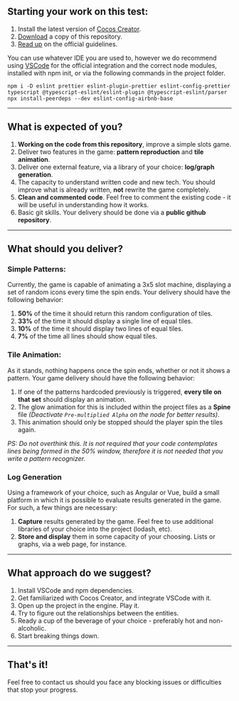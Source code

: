 ## Starting your work on this test:

1. Install the latest version of [Cocos Creator](https://cocos2d-x.org/creator).
2. [Download](https://bitbucket.org/inogames/tests/downloads/) a copy of this repository.
3. [Read up](https://docs.cocos2d-x.org/creator/manual/en/getting-started/coding-setup.html) on the official guidelines.

You can use whatever IDE you are used to, however we do recommend using [VSCode](https://code.visualstudio.com) for the official integration and the correct node modules, installed with npm init, or via the following commands in the project folder.

```
npm i -D eslint prettier eslint-plugin-prettier eslint-config-prettier typescript @typescript-eslint/eslint-plugin @typescript-eslint/parser
npx install-peerdeps --dev eslint-config-airbnb-base
```

---

## What is expected of you?

1. **Working on the code from this repository**, improve a simple slots game.
2. Deliver two features in the game: **pattern reproduction** and **tile animation**.
3. Deliver one external feature, via a library of your choice: **log/graph generation**.
4. The capacity to understand written code and new tech. You should improve what is already written, **not** rewrite the game completely.
5. **Clean and commented code**. Feel free to comment the existing code - it will be useful in understanding how it works.
6. Basic git skills. Your delivery should be done via a **public github repository**.

---

## What should you deliver?

### Simple Patterns:

Currently, the game is capable of animating a 3x5 slot machine, displaying a set of random icons every time the spin ends. Your delivery should have the following behavior:

1. **50%** of the time it should return this random configuration of tiles.
2. **33%** of the time it should display a single line of equal tiles.
3. **10%** of the time it should display two lines of equal tiles.
4. **7%** of the time all lines should show equal tiles.

### Tile Animation:

As it stands, nothing happens once the spin ends, whether or not it shows a pattern. Your game delivery should have the following behavior:

1. If one of the patterns hardcoded previously is triggered, **every tile on that set** should display an animation.
2. The glow animation for this is included within the project files as a **Spine** file *(Deactivate `Pre-multiplied Alpha` on the node for better results)*.
3. This animation should only be stopped should the player spin the tiles again.

*PS: Do not overthink this. It is not required that your code contemplates lines being formed in the 50% window, therefore it is not needed that you write a pattern recognizer.*

### Log Generation

Using a framework of your choice, such as Angular or Vue, build a small platform in which it is possible to evaluate results generated in the game. For such, a few things are necessary:

1. **Capture** results generated by the game. Feel free to use additional libraries of your choice into the project (lodash, etc).
2. **Store and display** them in some capacity of your choosing. Lists or graphs, via a web page, for instance.

---

## What approach do we suggest?

1. Install VSCode and npm dependencies.
2. Get familiarized with Cocos Creator, and integrate VSCode with it.
3. Open up the project in the engine. Play it.
4. Try to figure out the relationships between the entities.
5. Ready a cup of the beverage of your choice - preferably hot and non-alcoholic.
6. Start breaking things down.

---

## That's it!

Feel free to contact us should you face any blocking issues or difficulties that stop your progress. 